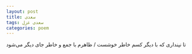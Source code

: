 ```yaml
---
layout: post
title: سعدی
tags: سعدی غزل
categories: poem
---
```


تا نپنداری که با دیگر کسم خاطر خوشست / ظاهرم با جمع و خاطر جای دیگر می‌شود
